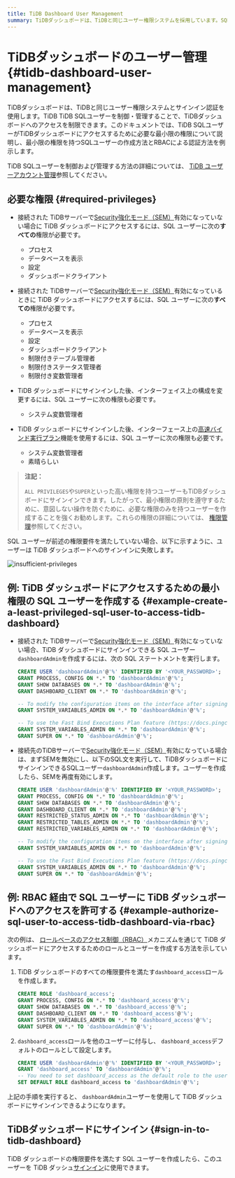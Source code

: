 ```yaml
---
title: TiDB Dashboard User Management
summary: TiDBダッシュボードは、TiDBと同じユーザー権限システムを採用しています。SQLユーザーがダッシュボードにアクセスするには、PROCESS、SHOW DATABASES、CONFIG、DASHBOARD_CLIENTなどの特定の権限が必要です。意図しない操作を防ぐため、必要な権限のみを持つユーザーを作成することをお勧めします。高い権限を持つユーザーもサインインできます。最小限の権限を持つSQLユーザーを作成するには、必要な権限を付与し、必要に応じてロールベースアクセス制御（RBAC）を使用してください。
---
```


# TiDBダッシュボードのユーザー管理 {#tidb-dashboard-user-management}

TiDBダッシュボードは、TiDBと同じユーザー権限システムとサインイン認証を使用します。TiDB TiDB SQLユーザーを制御・管理することで、TiDBダッシュボードへのアクセスを制限できます。このドキュメントでは、TiDB SQLユーザーがTiDBダッシュボードにアクセスするために必要な最小限の権限について説明し、最小限の権限を持つSQLユーザーの作成方法とRBACによる認証方法を例示します。

TiDB SQLユーザーを制御および管理する方法の詳細については、 [TiDB ユーザーアカウント管理](/user-account-management.md)参照してください。

## 必要な権限 {#required-privileges}

-   接続された TiDBサーバーで[Security強化モード（SEM）](/system-variables.md#tidb_enable_enhanced_security)有効になっていない場合に TiDB ダッシュボードにアクセスするには、SQL ユーザーに次の**すべての**権限が必要です。

    -   プロセス
    -   データベースを表示
    -   設定
    -   ダッシュボードクライアント

-   接続された TiDBサーバーで[Security強化モード（SEM）](/system-variables.md#tidb_enable_enhanced_security)有効になっているときに TiDB ダッシュボードにアクセスするには、SQL ユーザーに次の**すべての**権限が必要です。

    -   プロセス
    -   データベースを表示
    -   設定
    -   ダッシュボードクライアント
    -   制限付きテーブル管理者
    -   制限付きステータス管理者
    -   制限付き変数管理者

-   TiDB ダッシュボードにサインインした後、インターフェイス上の構成を変更するには、SQL ユーザーに次の権限も必要です。

    -   システム変数管理者

-   TiDB ダッシュボードにサインインした後、インターフェース上の[高速バインド実行プラン](/dashboard/dashboard-statement-details.md#fast-plan-binding)機能を使用するには、SQL ユーザーに次の権限も必要です。

    -   システム変数管理者
    -   素晴らしい

> **注記：**
>
> `ALL PRIVILEGES`や`SUPER`といった高い権限を持つユーザーもTiDBダッシュボードにサインインできます。したがって、最小権限の原則を遵守するために、意図しない操作を防ぐために、必要な権限のみを持つユーザーを作成することを強くお勧めします。これらの権限の詳細については、 [権限管理](/privilege-management.md)参照してください。

SQL ユーザーが前述の権限要件を満たしていない場合、以下に示すように、ユーザーは TiDB ダッシュボードへのサインインに失敗します。

![insufficient-privileges](https://docs-download.pingcap.com/media/images/docs/dashboard/dashboard-user-insufficient-privileges.png)

## 例: TiDB ダッシュボードにアクセスするための最小権限の SQL ユーザーを作成する {#example-create-a-least-privileged-sql-user-to-access-tidb-dashboard}

-   接続された TiDBサーバーで[Security強化モード（SEM）](/system-variables.md#tidb_enable_enhanced_security)有効になっていない場合、TiDB ダッシュボードにサインインできる SQL ユーザー`dashboardAdmin`を作成するには、次の SQL ステートメントを実行します。

    ```sql
    CREATE USER 'dashboardAdmin'@'%' IDENTIFIED BY '<YOUR_PASSWORD>';
    GRANT PROCESS, CONFIG ON *.* TO 'dashboardAdmin'@'%';
    GRANT SHOW DATABASES ON *.* TO 'dashboardAdmin'@'%';
    GRANT DASHBOARD_CLIENT ON *.* TO 'dashboardAdmin'@'%';

    -- To modify the configuration items on the interface after signing in to TiDB Dashboard, the user-defined SQL user must be granted with the following privilege.
    GRANT SYSTEM_VARIABLES_ADMIN ON *.* TO 'dashboardAdmin'@'%';

    -- To use the Fast Bind Executions Plan feature (https://docs.pingcap.com/tidb/dev/dashboard-statement-details#fast-plan-binding) on the interface after signing in to TiDB Dashboard, the user-defined SQL user must be granted with the following privileges.
    GRANT SYSTEM_VARIABLES_ADMIN ON *.* TO 'dashboardAdmin'@'%';
    GRANT SUPER ON *.* TO 'dashboardAdmin'@'%';
    ```

-   接続先のTiDBサーバーで[Security強化モード（SEM）](/system-variables.md#tidb_enable_enhanced_security)有効になっている場合は、まずSEMを無効にし、以下のSQL文を実行して、TiDBダッシュボードにサインインできるSQLユーザー`dashboardAdmin`作成します。ユーザーを作成したら、SEMを再度有効にします。

    ```sql
    CREATE USER 'dashboardAdmin'@'%' IDENTIFIED BY '<YOUR_PASSWORD>';
    GRANT PROCESS, CONFIG ON *.* TO 'dashboardAdmin'@'%';
    GRANT SHOW DATABASES ON *.* TO 'dashboardAdmin'@'%';
    GRANT DASHBOARD_CLIENT ON *.* TO 'dashboardAdmin'@'%';
    GRANT RESTRICTED_STATUS_ADMIN ON *.* TO 'dashboardAdmin'@'%';
    GRANT RESTRICTED_TABLES_ADMIN ON *.* TO 'dashboardAdmin'@'%';
    GRANT RESTRICTED_VARIABLES_ADMIN ON *.* TO 'dashboardAdmin'@'%';

    -- To modify the configuration items on the interface after signing in to TiDB Dashboard, the user-defined SQL user must be granted with the following privilege.
    GRANT SYSTEM_VARIABLES_ADMIN ON *.* TO 'dashboardAdmin'@'%';

    -- To use the Fast Bind Executions Plan feature (https://docs.pingcap.com/tidb/dev/dashboard-statement-details#fast-plan-binding) on the interface after signing in to TiDB Dashboard, the user-defined SQL user must be granted with the following privileges.
    GRANT SYSTEM_VARIABLES_ADMIN ON *.* TO 'dashboardAdmin'@'%';
    GRANT SUPER ON *.* TO 'dashboardAdmin'@'%';
    ```

## 例: RBAC 経由で SQL ユーザーに TiDB ダッシュボードへのアクセスを許可する {#example-authorize-sql-user-to-access-tidb-dashboard-via-rbac}

次の例は、 [ロールベースのアクセス制御（RBAC）](/role-based-access-control.md)メカニズムを通じて TiDB ダッシュボードにアクセスするためのロールとユーザーを作成する方法を示しています。

1.  TiDB ダッシュボードのすべての権限要件を満たす`dashboard_access`ロールを作成します。

    ```sql
    CREATE ROLE 'dashboard_access';
    GRANT PROCESS, CONFIG ON *.* TO 'dashboard_access'@'%';
    GRANT SHOW DATABASES ON *.* TO 'dashboard_access'@'%';
    GRANT DASHBOARD_CLIENT ON *.* TO 'dashboard_access'@'%';
    GRANT SYSTEM_VARIABLES_ADMIN ON *.* TO 'dashboard_access'@'%';
    GRANT SUPER ON *.* TO 'dashboardAdmin'@'%';    
    ```

2.  `dashboard_access`ロールを他のユーザーに付与し、 `dashboard_access`デフォルトのロールとして設定します。

    ```sql
    CREATE USER 'dashboardAdmin'@'%' IDENTIFIED BY '<YOUR_PASSWORD>';
    GRANT 'dashboard_access' TO 'dashboardAdmin'@'%';
    -- You need to set dashboard_access as the default role to the user
    SET DEFAULT ROLE dashboard_access to 'dashboardAdmin'@'%';
    ```

上記の手順を実行すると、 `dashboardAdmin`ユーザーを使用して TiDB ダッシュボードにサインインできるようになります。

## TiDBダッシュボードにサインイン {#sign-in-to-tidb-dashboard}

TiDB ダッシュボードの権限要件を満たす SQL ユーザーを作成したら、このユーザーを TiDB ダッシュ[サインイン](/dashboard/dashboard-access.md#sign-in)に使用できます。

